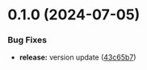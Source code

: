 # 0.1.0 (2024-07-05)


### Bug Fixes

* **release:** version update ([43c65b7](https://github.com/twiggotronix/location-host/commit/43c65b7fe20afd825f62ec120c6cd15480546f05))



